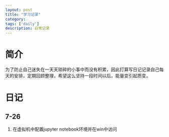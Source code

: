 ```yaml
---
layout: post
title: "学习记录"
category: 
tags: ['daily']
description: 日常记录
---
```


# 简介

为了防止自己迷失在一天天琐碎的小事中而没有积累，因此打算写日记记录自己每天的安排，定期回顾整理，希望这么坚持一段时间以后，能量变引起质变。

# 日记

## 7-26

1. 在虚拟机中配置jupyter notebook环境并在win中访问